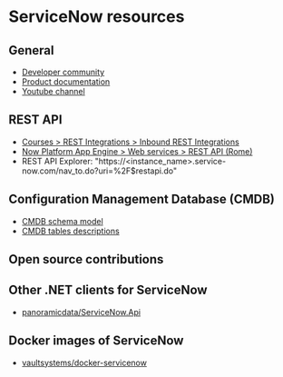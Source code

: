 # ServiceNow resources

## General

* [Developer community](https://community.servicenow.com/community?id=community_forum&sys_id=75291a2ddbd897c068c1fb651f9619f3)
* [Product documentation](https://docs.servicenow.com/)
* [Youtube channel](https://www.youtube.com/channel/UCdXorgCT87YlFRN9n8oJ7_A)

## REST API

* [Courses > REST Integrations > Inbound REST Integrations](
https://developer.servicenow.com/dev.do#!/learn/courses/rome/app_store_learnv2_rest_rome_rest_integrations/app_store_learnv2_rest_rome_inbound_rest_integrations/app_store_learnv2_rest_rome_adding_security_to_inbound_requests)
* [Now Platform App Engine > Web services > REST API (Rome)](
https://docs.servicenow.com/bundle/rome-application-development/page/integrate/inbound-rest/concept/c_RESTAPI.html)
* REST API Explorer: "https://<instance_name>.service-now.com/nav_to.do?uri=%2F$restapi.do"

## Configuration Management Database (CMDB)

* [CMDB schema model](https://docs.servicenow.com/bundle/rome-servicenow-platform/page/product/configuration-management/concept/c_ConfigurationManagementDatabase.html)
* [CMDB tables descriptions](https://docs.servicenow.com/bundle/rome-servicenow-platform/page/product/configuration-management/reference/cmdb-tables-details.html)

## Open source contributions

## Other .NET clients for ServiceNow

* [panoramicdata/ServiceNow.Api](https://github.com/panoramicdata/ServiceNow.Api)

## Docker images of ServiceNow

* [vaultsystems/docker-servicenow](https://github.com/vaultsystems/docker-servicenow)
